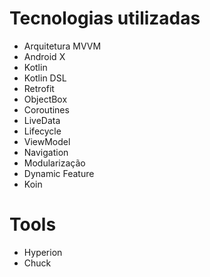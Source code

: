 # Tecnologias utilizadas

- Arquitetura MVVM
- Android X
- Kotlin
- Kotlin DSL
- Retrofit
- ObjectBox
- Coroutines
- LiveData
- Lifecycle
- ViewModel
- Navigation
- Modularização
- Dynamic Feature
- Koin

# Tools

- Hyperion
- Chuck
